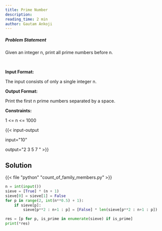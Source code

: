 ```yaml
---
title: Prime Number
description:
reading_time: 2 min
author: Gautam Ankoji
---
```


##### Problem Statement

Given an integer n, print all prime numbers before n.

</br>

**Input Format:**

The input consists of only a single integer n.

**Output Format:**

Print the first n prime numbers separated by a space.

**Constraints:**

1 <= n <= 1000

{{< input-output

input="10"

output="2 3 5 7 " >}}

## Solution

<!-- **Approach:** -->

{{< file "python" "count_of_family_members.py" >}}

```py
n = int(input())
sieve = [True] * (n + 1)
sieve[0] = sieve[1] = False
for p in range(2, int(n**0.5) + 1):
    if sieve[p]:
        sieve[p**2 : n+1 : p] = [False] * len(sieve[p**2 : n+1 : p])

res = [p for p, is_prime in enumerate(sieve) if is_prime]
print(*res)
```
